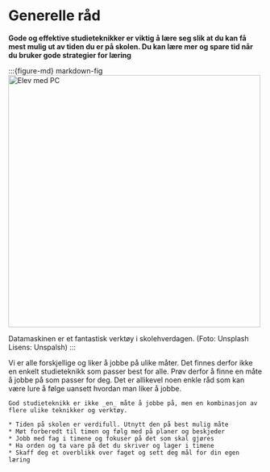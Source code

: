 # Generelle råd
 **Gode og effektive studieteknikker er viktig å lære seg slik at du kan få mest mulig ut av tiden du er på skolen. Du kan lære mer og spare tid når du bruker gode strategier for læring**

:::{figure-md} markdown-fig
<img src="./media/studieteknikk.jpeg" alt="Elev med PC" width="500px">

Datamaskinen er et fantastisk verktøy i skolehverdagen. (Foto: Unsplash Lisens: Unspalsh)
:::

Vi er alle forskjellige og liker å jobbe på ulike måter. Det finnes derfor ikke en enkelt studieteknikk som passer best for alle. Prøv derfor å finne en måte å jobbe på som passer for deg. Det er allikevel noen enkle råd som kan være lure å følge uansett hvordan man liker å jobbe.

```{admonition} Noen tips
God studieteknikk er ikke _en_ måte å jobbe på, men en kombinasjon av flere ulike teknikker og verktøy.

* Tiden på skolen er verdifull. Utnytt den på best mulig måte
* Møt forberedt til timen og følg med på planer og beskjeder
* Jobb med fag i timene og fokuser på det som skal gjøres
* Ha orden og ta vare på det du skriver og lager i timene
* Skaff deg et overblikk over faget og sett deg mål for din egen læring

```


